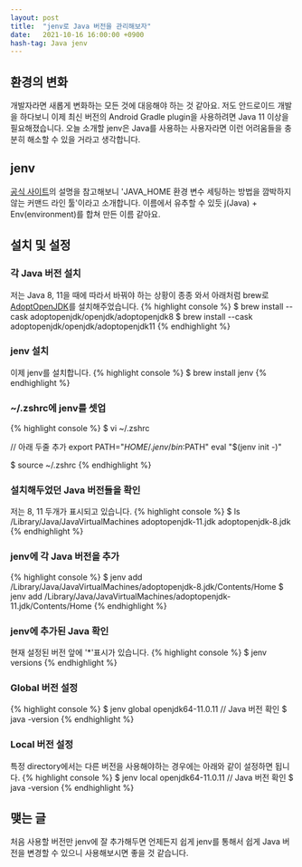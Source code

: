 ```yaml
---
layout: post
title:  "jenv로 Java 버전을 관리해보자"
date:   2021-10-16 16:00:00 +0900
hash-tag: Java jenv
---
```


## 환경의 변화
개발자라면 새롭게 변화하는 모든 것에 대응해야 하는 것 같아요. 저도 안드로이드 개발을 하다보니 이제 최신 버전의 Android Gradle plugin을 사용하려면 Java 11 이상을 필요해졌습니다. 오늘 소개할 jenv은 Java를 사용하는 사용자라면 이런 어려움들을 충분히 해소할 수 있을 거라고 생각합니다.

## jenv
[공식 사이트](https://www.jenv.be/)의 설명을 참고해보니 'JAVA_HOME 환경 변수 세팅하는 방법을 깜박하지않는 커맨드 라인 툴'이라고 소개합니다.
이름에서 유추할 수 있듯 j(Java) + Env(environment)를 합쳐 만든 이름 같아요.

## 설치 및 설정

### 각 Java 버전 설치
저는 Java 8, 11을 때에 따라서 바꿔야 하는 상황이 종종 와서 아래처럼 brew로 [AdoptOpenJDK](https://adoptopenjdk.net/)를 설치해주었습니다.
{% highlight console %}
$ brew install --cask adoptopenjdk/openjdk/adoptopenjdk8
$ brew install --cask adoptopenjdk/openjdk/adoptopenjdk11
{% endhighlight %}

### jenv 설치
이제 jenv를 설치합니다.
{% highlight console %}
$ brew install jenv
{% endhighlight %}

### ~/.zshrc에 jenv를 셋업
{% highlight console %}
$ vi ~/.zshrc 

// 아래 두줄 추가
export PATH="$HOME/.jenv/bin:$PATH"
eval "$(jenv init -)"

$ source ~/.zshrc
{% endhighlight %}

### 설치해두었던 Java 버전들을 확인
저는 8, 11 두개가 표시되고 있습니다.
{% highlight console %}
$ ls /Library/Java/JavaVirtualMachines
adoptopenjdk-11.jdk adoptopenjdk-8.jdk
{% endhighlight %}

### jenv에 각 Java 버전을 추가
{% highlight console %}
$ jenv add /Library/Java/JavaVirtualMachines/adoptopenjdk-8.jdk/Contents/Home
$ jenv add /Library/Java/JavaVirtualMachines/adoptopenjdk-11.jdk/Contents/Home
{% endhighlight %}

### jenv에 추가된 Java 확인
현재 설정된 버전 앞에 '*'표시가 있습니다.
{% highlight console %}
$ jenv versions
{% endhighlight %}

### Global 버전 설정
{% highlight console %}
$ jenv global openjdk64-11.0.11
// Java 버전 확인
$ java -version
{% endhighlight %}

### Local 버전 설정
특정 directory에서는 다른 버전을 사용해야하는 경우에는 아래와 같이 설정하면 됩니다.
{% highlight console %}
$ jenv local openjdk64-11.0.11
// Java 버전 확인
$ java -version
{% endhighlight %}

## 맺는 글
처음 사용할 버전만 jenv에 잘 추가해두면 언제든지 쉽게 jenv를 통해서 쉽게 Java 버전을 변경할 수 있으니 사용해보시면 좋을 것 같습니다.
